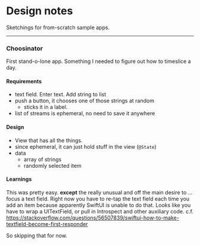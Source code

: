 # Design notes

Sketchings for from-scratch sample apps.

----------------------------------------

### Choosinator

First stand-o-lone app.  Something I needed to figure out how to timeslice a day.


#### Requirements


- text field.  Enter text.  Add string to list
- push a button, it chooses one of those strings at random
  - sticks it in a label.
- list of streams is ephemeral, no need to save it anywhere

#### Design

* View that has all the things.
* since ephemeral, it can just hold stuff in the view (`@State`)
* data
  - array of strings
  - randomly selected item

#### Learnings

This was pretty easy.  **except** the really unusual and off the main desire
to ... focus a text field.  Right now you have to re-tap the text field each
time you add an item because apparently SwiftUI is unable to do that. Looks
like you have to wrap a UITextField, or pull in Introspect and other auxiliary
code.  c.f. https://stackoverflow.com/questions/56507839/swiftui-how-to-make-textfield-become-first-responder

So skipping that for now.

